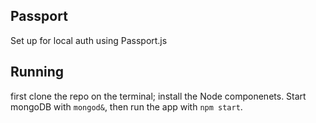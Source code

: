 ## Passport
Set up for local auth using Passport.js
## Running
first clone the repo on the terminal; install the Node componenets. Start mongoDB with `mongod&`, then run the app with `npm start`.
